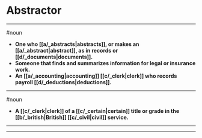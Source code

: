 # Abstractor
---
#noun
- **One who [[a/_abstracts|abstracts]], or makes an [[a/_abstract|abstract]], as in records or [[d/_documents|documents]].**
- **Someone that finds and summarizes information for legal or insurance work.**
- **An [[a/_accounting|accounting]] [[c/_clerk|clerk]] who records payroll [[d/_deductions|deductions]].**
---
#noun
- **A [[c/_clerk|clerk]] of a [[c/_certain|certain]] title or grade in the [[b/_british|British]] [[c/_civil|civil]] service.**
---
---
